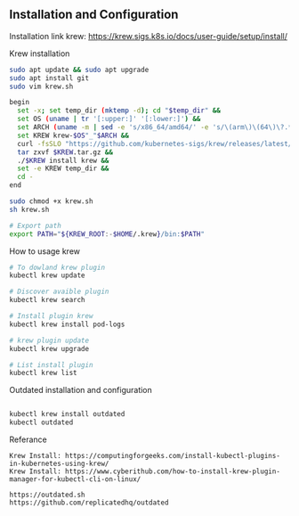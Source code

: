 ## Installation and Configuration

Installation link krew: https://krew.sigs.k8s.io/docs/user-guide/setup/install/


Krew installation
``` bash
sudo apt update && sudo apt upgrade
sudo apt install git
sudo vim krew.sh

begin
  set -x; set temp_dir (mktemp -d); cd "$temp_dir" &&
  set OS (uname | tr '[:upper:]' '[:lower:]') &&
  set ARCH (uname -m | sed -e 's/x86_64/amd64/' -e 's/\(arm\)\(64\)\?.*/\1\2/' -e 's/aarch64$/arm64/') &&
  set KREW krew-$OS"_"$ARCH &&
  curl -fsSLO "https://github.com/kubernetes-sigs/krew/releases/latest/download/$KREW.tar.gz" &&
  tar zxvf $KREW.tar.gz &&
  ./$KREW install krew &&
  set -e KREW temp_dir &&
  cd -
end

sudo chmod +x krew.sh
sh krew.sh

# Export path
export PATH="${KREW_ROOT:-$HOME/.krew}/bin:$PATH"

```

How to usage krew
``` bash
# To dowland krew plugin
kubectl krew update

# Discover avaible plugin
kubectl krew search

# Install plugin krew
kubectl krew install pod-logs

# krew plugin update
kubectl krew upgrade

# List install plugin
kubectl krew list

```

Outdated installation and configuration
``` bash

kubectl krew install outdated
kubectl outdated

```



Referance
```
Krew Install: https://computingforgeeks.com/install-kubectl-plugins-in-kubernetes-using-krew/
Krew Install: https://www.cyberithub.com/how-to-install-krew-plugin-manager-for-kubectl-cli-on-linux/

https://outdated.sh
https://github.com/replicatedhq/outdated



```